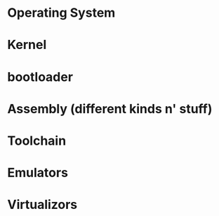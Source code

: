 # Operating System
# Kernel
# bootloader
# Assembly (different kinds n' stuff)
# Toolchain
# Emulators
# Virtualizors
